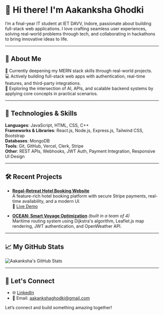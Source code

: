 # 👋 Hi there! I'm Aakanksha Ghodki

I’m a final-year IT student at IET DAVV, Indore, passionate about building full-stack web applications. I love crafting seamless user experiences, solving real-world problems through tech, and collaborating in hackathons to bring innovative ideas to life.

---

## 🚀 About Me

🌱 Currently deepening my MERN stack skills through real-world projects.  
💻 Actively building full-stack web apps with authentication, real-time features, and third-party integrations.  
🤖 Exploring the intersection of AI, APIs, and scalable backend systems by applying core concepts in practical scenarios.

---

## 🔧 Technologies & Skills

**Languages**: JavaScript, HTML, CSS, C++  
**Frameworks & Libraries**: React.js, Node.js, Express.js, Tailwind CSS, Bootstrap  
**Databases**: MongoDB  
**Tools**: Git, GitHub, Vercel, Clerk, Stripe  
**Other**: REST APIs, Webhooks, JWT Auth, Payment Integration, Responsive UI Design

---

## 🛠️ Recent Projects

- **[Regal-Retreat Hotel Booking Website](https://github.com/ByteBlazzerr/Regal-Retreat-solving)**  
  A feature-rich hotel booking platform with secure Stripe payments, real-time availability, and a modern UI.  
  🔗 [Live Demo](https://regal-retreat-solving.vercel.app)

- **[OCEAN: Smart Voyage Optimization](https://github.com/am1t0/ocean)** *(built in a team of 4)*  
  Maritime routing system using Dijkstra's algorithm, Leaflet.js map rendering, JWT authentication, and OpenWeather API.  

---

## 📈 My GitHub Stats

![Aakanksha's GitHub Stats](https://github-readme-stats.vercel.app/api?username=ByteBlazzerr&show_icons=true&theme=radical)

---

## 🤝 Let's Connect

- 🌐 [LinkedIn](https://www.linkedin.com/in/aakanksha-ghodki-63490123b/)
- 📧 Email: aakankshaghodki@gmail.com

Let’s connect and build something amazing together!

